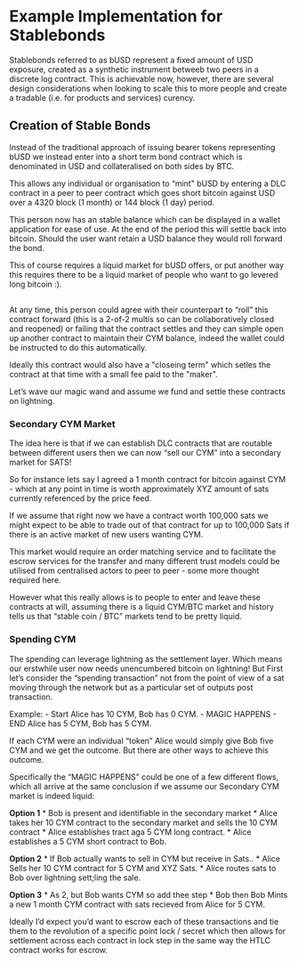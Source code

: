 # Example Implementation for Stablebonds

Stablebonds referred to as bUSD represent a fixed amount of USD exposure, created as a synthetic instrument betweeb two peers in a discrete log contract. This is achievable now, however, there are several design considerations when looking to scale this to more people and create a tradable (i.e. for products and services) curency.

## Creation of Stable Bonds
Instead of the traditional approach of issuing bearer tokens representing bUSD we instead enter into a short term bond contract which is denominated in USD and collateralised on both sides by BTC. 

This allows any individual or organisation to “mint" bUSD by entering a DLC contract in a peer to peer contract which goes short bitcoin against USD over a 4320 block (1 month) or 144 block (1 day) period.

This person now has an stable balance which can be displayed in a wallet application for ease of use. At the end of the period this will settle back into bitcoin.  Should the user want retain a USD balance they would roll forward the bond. 

This of course requires a liquid market for bUSD offers, or put another way this requires there to be a liquid market of people who want to go levered long bitcoin :).



## 

At any time, this person could agree with their counterpart to “roll” this contract forward (this is a 2-of-2 multis so can be collaboratively closed and reopened) or failing that the contract settles and they can simple open up another contract to maintain their CYM balance, indeed the wallet could be instructed to do this automatically.
 
Ideally this contract would also have a "closeing term" which setles the contract at that time with a small fee paid to the "maker".

Let’s wave our magic wand and assume we fund and settle these contracts on lightning.

### Secondary CYM Market

The idea here is that if we can establish DLC contracts that are routable between different users then we can now “sell our CYM” into a secondary market for SATS! 

So for instance lets say I agreed a 1 month contract for bitcoin against CYM - which at any point in time is worth approximately XYZ amount of sats currently referenced by the price feed. 

If we assume that right now we have a contract worth 100,000 sats we might expect to be able to trade out of that contract for up to 100,000 Sats if there is an active market of new users wanting CYM. 

This market would require an order matching service and to facilitate the escrow services for the transfer and many different trust models could be utilised from centralised actors to peer to peer - some more thought required here. 

However what this really allows is to people to enter and leave these contracts at will, assuming there is a liquid CYM/BTC market and history tells us that “stable coin / BTC” markets tend to be pretty liquid. 

### Spending CYM

The spending can leverage lightning as the settlement layer. Which means our erstwhile user now needs unencumbered bitcoin on lightning! But First let’s consider the “spending transaction” not from the point of view of a sat moving through the network but as a particular set of outputs post transaction.

Example:
	- Start Alice has 10 CYM, Bob has 0 CYM.
	- MAGIC HAPPENS
	- END Alice has 5 CYM, Bob has 5 CYM. 

If each CYM were an individual “token” Alice would simply give Bob five CYM and we get the outcome. But there are other ways to achieve this outcome. 

Specifically the “MAGIC HAPPENS” could be one of a few different flows, which all arrive at the same conclusion if we assume our Secondary CYM market is indeed liquid:

**Option 1** 
	* Bob is present and identifiable in the secondary market
	* Alice takes her 10 CYM contract to the secondary market and sells the 10 CYM contract
	* Alice establishes tract aga 5 CYM long contract. 
	* Alice establishes a 5 CYM short contract to Bob.

**Option 2**
	* If Bob actually wants to sell in CYM but receive in Sats.. 
	* Alice Sells her 10 CYM contract for 5 CYM and XYZ Sats. 
	* Alice routes sats to Bob over lightning sett;ling the sale.

**Option 3**
	* As 2, but Bob wants CYM so add thee step
	* Bob then Bob Mints a new 1 month CYM contract with sats recieved from Alice for 5 CYM. 

Ideally I’d expect you’d want to escrow each of these transactions and tie them to the revolution of a specific point lock / secret which then allows for settlement across each contract in lock step in the same way the HTLC contract works for escrow.
